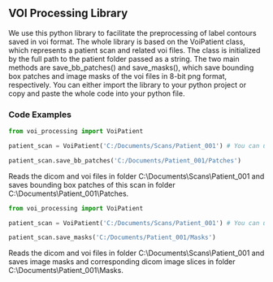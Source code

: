 ## VOI Processing Library

We use this python library to facilitate the preprocessing of label contours saved in voi format. The whole library is based on the VoiPatient class, which represents a patient scan and related
voi files. The class is initialized by the full path to the patient folder passed as a string. The two main methods are save_bb_patches() and save_masks(), which save bounding box patches and image masks of the voi files in 8-bit png format, respectively. You can either import the library to your python project or copy and paste the whole code into your python file.

### Code Examples

```python
from voi_processing import VoiPatient

patient_scan = VoiPatient('C:/Documents/Scans/Patient_001') # You can use forward slashes even in Windows

patient_scan.save_bb_patches('C:/Documents/Patient_001/Patches')
```

Reads the dicom and voi files in folder C:\Documents\Scans\Patient_001 and saves bounding box patches of this scan in folder C:\Documents\Patient_001\Patches.

```python
from voi_processing import VoiPatient

patient_scan = VoiPatient('C:/Documents/Scans/Patient_001') # You can use forward slashes even in Windows

patient_scan.save_masks('C:/Documents/Patient_001/Masks')
```

Reads the dicom and voi files in folder C:\Documents\Scans\Patient_001 and saves image masks and corresponding dicom image slices in folder C:\Documents\Patient_001\Masks.


